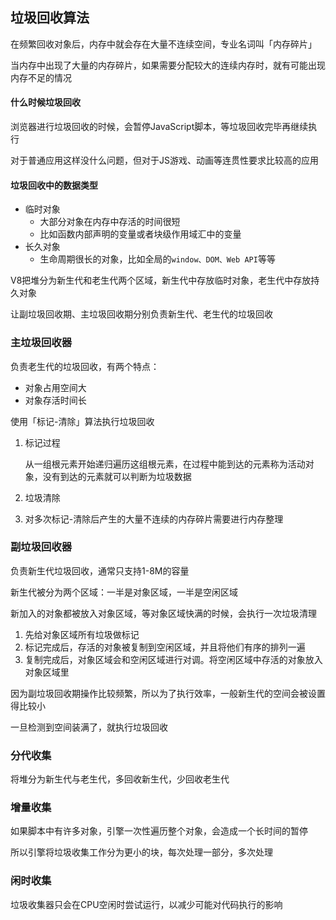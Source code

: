

## 垃圾回收算法

在频繁回收对象后，内存中就会存在大量不连续空间，专业名词叫「内存碎片」

当内存中出现了大量的内存碎片，如果需要分配较大的连续内存时，就有可能出现内存不足的情况



#### 什么时候垃圾回收

浏览器进行垃圾回收的时候，会暂停JavaScript脚本，等垃圾回收完毕再继续执行

对于普通应用这样没什么问题，但对于JS游戏、动画等连贯性要求比较高的应用



#### 垃圾回收中的数据类型

- 临时对象
  - 大部分对象在内存中存活的时间很短
  - 比如函数内部声明的变量或者块级作用域汇中的变量
- 长久对象
  - 生命周期很长的对象，比如全局的`window、DOM、Web API`等等

V8把堆分为新生代和老生代两个区域，新生代中存放临时对象，老生代中存放持久对象

让副垃圾回收期、主垃圾回收期分别负责新生代、老生代的垃圾回收

### 主垃圾回收器

负责老生代的垃圾回收，有两个特点：

- 对象占用空间大
- 对象存活时间长

使用「标记-清除」算法执行垃圾回收

1. 标记过程

   从一组根元素开始递归遍历这组根元素，在过程中能到达的元素称为活动对象，没有到达的元素就可以判断为垃圾数据

2. 垃圾清除

3. 对多次标记-清除后产生的大量不连续的内存碎片需要进行内存整理

### 副垃圾回收器

负责新生代垃圾回收，通常只支持1-8M的容量

新生代被分为两个区域：一半是对象区域，一半是空闲区域

新加入的对象都被放入对象区域，等对象区域快满的时候，会执行一次垃圾清理

1. 先给对象区域所有垃圾做标记
2. 标记完成后，存活的对象被复制到空闲区域，并且将他们有序的排列一遍
3. 复制完成后，对象区域会和空闲区域进行对调。将空闲区域中存活的对象放入对象区域里

因为副垃圾回收期操作比较频繁，所以为了执行效率，一般新生代的空间会被设置得比较小

一旦检测到空间装满了，就执行垃圾回收

### 分代收集

将堆分为新生代与老生代，多回收新生代，少回收老生代

### 增量收集

如果脚本中有许多对象，引擎一次性遍历整个对象，会造成一个长时间的暂停

所以引擎将垃圾收集工作分为更小的块，每次处理一部分，多次处理

### 闲时收集

垃圾收集器只会在CPU空闲时尝试运行，以减少可能对代码执行的影响

